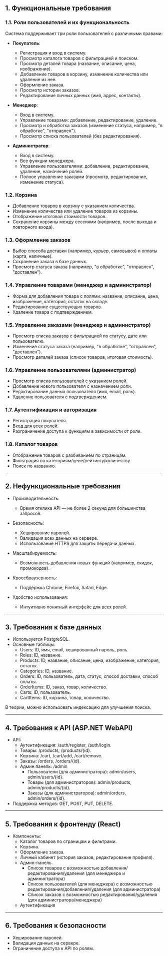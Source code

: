 ## 1. Функциональные требования

### 1.1. Роли пользователей и их функциональность

Система поддерживает три роли пользователей с различными правами:
- **Покупатель**:
    - Регистрация и вход в систему.
    - Просмотр каталога товаров с фильтрацией и поиском.
    - Просмотр деталей товара (название, описание, цена, изображение).
    - Добавление товаров в корзину, изменение количества или удаление из нее.
    - Оформление заказа.
    - Просмотр истории заказов.
    - Редактирование личных данных (имя, адрес, контакты).

- **Менеджер**:
    - Вход в систему.
    - Управление товарами: добавление, редактирование, удаление.
    - Просмотр и обработка заказов (изменение статуса, например, "в обработке", "отправлен").
    - Просмотр списка пользователей (без редактирования).

- **Администратор**:
    - Вход в систему.
    - Все функции менеджера.
    - Управление пользователями: добавление, редактирование, удаление, назначение ролей.
    - Полное управление заказами (просмотр, редактирование, изменение статуса).


### 1.2. Корзина

- Добавление товаров в корзину с указанием количества.
- Изменение количества или удаление товаров из корзины.
- Отображение итоговой стоимости товаров.
- Сохранение корзины между сессиями (например, после выхода и повторного входа).

### 1.3. Оформление заказов

- Выбор способа доставки (например, курьер, самовывоз) и оплаты (карта, наличные).
- Сохранение заказа в базе данных.
- Просмотр статуса заказа (например, "в обработке", "отправлен", "доставлен").

### 1.4. Управление товарами (менеджер и администратор)

- Форма для добавления товара с полями: название, описание, цена, изображение, категория, остаток на складе.
- Редактирование существующих товаров.
- Удаление товара с подтверждением.

### 1.5. Управление заказами (менеджер и администратор)

- Просмотр списка заказов с фильтрацией по статусу, дате или пользователю.
- Изменение статуса заказа (например, "в обработке", "отправлен", "доставлен").
- Просмотр деталей заказа (список товаров, итоговая стоимость).

### 1.6. Управление пользователями (администратор)

- Просмотр списка пользователей с указанием ролей.
- Добавление нового пользователя с назначением роли.
- Редактирование данных пользователя (имя, email, роль).
- Удаление пользователя с подтверждением.

### 1.7. Аутентификация и авторизация

- Регистрация покупателя.
- Вход для всех ролей.
- Разграничение доступа к функциям в зависимости от роли.

### 1.8. Каталог товаров

- Отображение товаров с разбиванием по страницам.
- Фильтрация по категориям/цене/рейтингу/количеству.
- Поиск по названию.

---

## 2. Нефункциональные требования

- Производительность:
    - Время отклика API — не более 2 секунд для большинства запросов. 

- Безопасность:
    - Хеширование паролей.
    - Валидация всех данных на сервере.
    - Использование HTTPS для защиты передачи данных.

- Масштабируемость:
    - Возможность добавления новых функций (например, скидок, промокодов).

- Кроссбраузерность:
    - Поддержка Chrome, Firefox, Safari, Edge.

- Удобство использования:
    - Интуитивно понятный интерфейс для всех ролей.

---

## 3. Требования к базе данных

- Используется PostgreSQL.
- Основные таблицы:
    - Users: ID, имя, email, хешированный пароль, роль.
    - Roles: ID, название.
    - Products: ID, название, описание, цена, изображение, категория, остаток.
    - Categories: ID, название.
    - Orders: ID, пользователь, дата, статус, способ доставки, способ оплаты.
    - OrderItems: ID, заказ, товар, количество.
    - Carts: ID, пользователь.
    - CartItems: ID, корзина, товар, количество.

В теории, можно использовать индексацию для улучшения поиска.

---

## 4. Требования к API (ASP.NET WebAPI)

- API:
    - Аутентификация: /auth/register, /auth/login.
    - Товары: /products, /products/{id}.
    - Корзина: /cart, /cart/add, /cart/remove.
    - Заказы: /orders, /orders/{id}.
    - Админ панель: /admin
	    - Пользователи (для администратора): admin/users, admin/users/{id}.
	    - Товары (для администраторов): admin/products, admin/products/{id}.
	    - Заказы (для администраторов): admin/orders, admin/orders/{id}.
- Поддержка методов: GET, POST, PUT, DELETE.

---

## 5. Требования к фронтенду (React)

- Компоненты:
    - Каталог товаров по страницам и фильтрами.
    - Корзина.
    - Оформление заказа.
    - Личный кабинет (история заказов, редактирование профиля).
    - Админ-панель.
	    - Список товаров с возможностью добавления/редактирования/удаления (для менеджера и администратора)
	    - Список пользователей (для менеджера) с возможностью редактирования/добавления/удаления (для администратора)
	    - Список заказов с возможностью редактирования/удаления (для администратора/менеджера)
    - Аутентификация

---

## 6. Требования к безопасности

- Хеширование паролей.
- Валидация данных на сервере.
- Ограничение доступа к API по ролям.